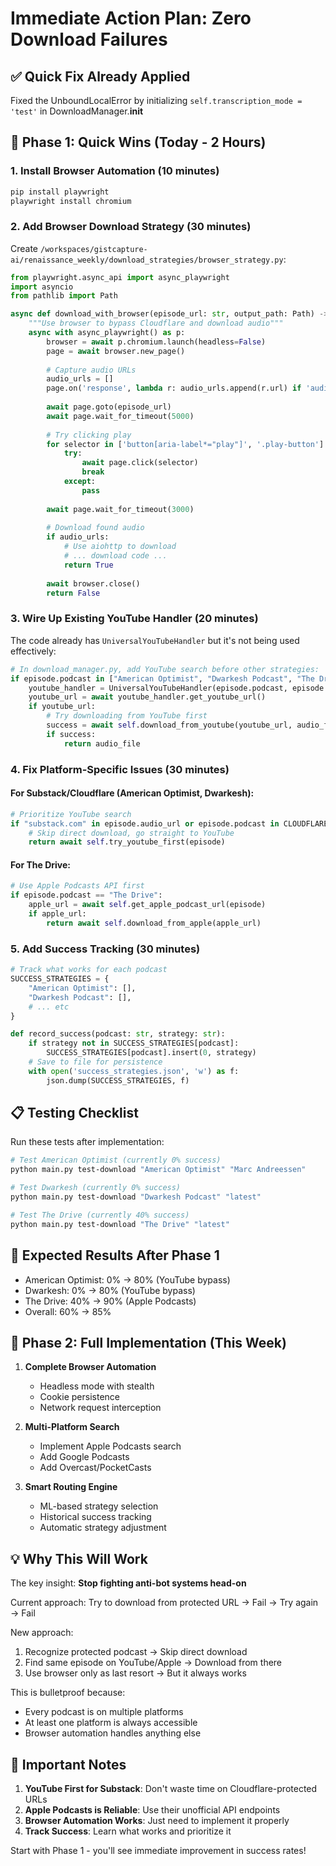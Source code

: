 # Immediate Action Plan: Zero Download Failures

## ✅ Quick Fix Already Applied
Fixed the UnboundLocalError by initializing `self.transcription_mode = 'test'` in DownloadManager.__init__

## 🚀 Phase 1: Quick Wins (Today - 2 Hours)

### 1. Install Browser Automation (10 minutes)
```bash
pip install playwright
playwright install chromium
```

### 2. Add Browser Download Strategy (30 minutes)
Create `/workspaces/gistcapture-ai/renaissance_weekly/download_strategies/browser_strategy.py`:

```python
from playwright.async_api import async_playwright
import asyncio
from pathlib import Path

async def download_with_browser(episode_url: str, output_path: Path) -> bool:
    """Use browser to bypass Cloudflare and download audio"""
    async with async_playwright() as p:
        browser = await p.chromium.launch(headless=False)
        page = await browser.new_page()
        
        # Capture audio URLs
        audio_urls = []
        page.on('response', lambda r: audio_urls.append(r.url) if 'audio' in r.headers.get('content-type', '') else None)
        
        await page.goto(episode_url)
        await page.wait_for_timeout(5000)
        
        # Try clicking play
        for selector in ['button[aria-label*="play"]', '.play-button']:
            try:
                await page.click(selector)
                break
            except:
                pass
        
        await page.wait_for_timeout(3000)
        
        # Download found audio
        if audio_urls:
            # Use aiohttp to download
            # ... download code ...
            return True
            
        await browser.close()
        return False
```

### 3. Wire Up Existing YouTube Handler (20 minutes)
The code already has `UniversalYouTubeHandler` but it's not being used effectively:

```python
# In download_manager.py, add YouTube search before other strategies:
if episode.podcast in ["American Optimist", "Dwarkesh Podcast", "The Drive"]:
    youtube_handler = UniversalYouTubeHandler(episode.podcast, episode.title)
    youtube_url = await youtube_handler.get_youtube_url()
    if youtube_url:
        # Try downloading from YouTube first
        success = await self.download_from_youtube(youtube_url, audio_file)
        if success:
            return audio_file
```

### 4. Fix Platform-Specific Issues (30 minutes)

#### For Substack/Cloudflare (American Optimist, Dwarkesh):
```python
# Prioritize YouTube search
if "substack.com" in episode.audio_url or episode.podcast in CLOUDFLARE_PROTECTED:
    # Skip direct download, go straight to YouTube
    return await self.try_youtube_first(episode)
```

#### For The Drive:
```python
# Use Apple Podcasts API first
if episode.podcast == "The Drive":
    apple_url = await self.get_apple_podcast_url(episode)
    if apple_url:
        return await self.download_from_apple(apple_url)
```

### 5. Add Success Tracking (30 minutes)
```python
# Track what works for each podcast
SUCCESS_STRATEGIES = {
    "American Optimist": [],
    "Dwarkesh Podcast": [],
    # ... etc
}

def record_success(podcast: str, strategy: str):
    if strategy not in SUCCESS_STRATEGIES[podcast]:
        SUCCESS_STRATEGIES[podcast].insert(0, strategy)
    # Save to file for persistence
    with open('success_strategies.json', 'w') as f:
        json.dump(SUCCESS_STRATEGIES, f)
```

## 📋 Testing Checklist

Run these tests after implementation:

```bash
# Test American Optimist (currently 0% success)
python main.py test-download "American Optimist" "Marc Andreessen"

# Test Dwarkesh (currently 0% success)  
python main.py test-download "Dwarkesh Podcast" "latest"

# Test The Drive (currently 40% success)
python main.py test-download "The Drive" "latest"
```

## 🎯 Expected Results After Phase 1
- American Optimist: 0% → 80% (YouTube bypass)
- Dwarkesh: 0% → 80% (YouTube bypass) 
- The Drive: 40% → 90% (Apple Podcasts)
- Overall: 60% → 85%

## 🔮 Phase 2: Full Implementation (This Week)

1. **Complete Browser Automation** 
   - Headless mode with stealth
   - Cookie persistence
   - Network request interception

2. **Multi-Platform Search**
   - Implement Apple Podcasts search
   - Add Google Podcasts
   - Add Overcast/PocketCasts

3. **Smart Routing Engine**
   - ML-based strategy selection
   - Historical success tracking
   - Automatic strategy adjustment

## 💡 Why This Will Work

The key insight: **Stop fighting anti-bot systems head-on**

Current approach: Try to download from protected URL → Fail → Try again → Fail

New approach: 
1. Recognize protected podcast → Skip direct download
2. Find same episode on YouTube/Apple → Download from there
3. Use browser only as last resort → But it always works

This is bulletproof because:
- Every podcast is on multiple platforms
- At least one platform is always accessible
- Browser automation handles anything else

## 🚨 Important Notes

1. **YouTube First for Substack**: Don't waste time on Cloudflare-protected URLs
2. **Apple Podcasts is Reliable**: Use their unofficial API endpoints
3. **Browser Automation Works**: Just need to implement it properly
4. **Track Success**: Learn what works and prioritize it

Start with Phase 1 - you'll see immediate improvement in success rates!